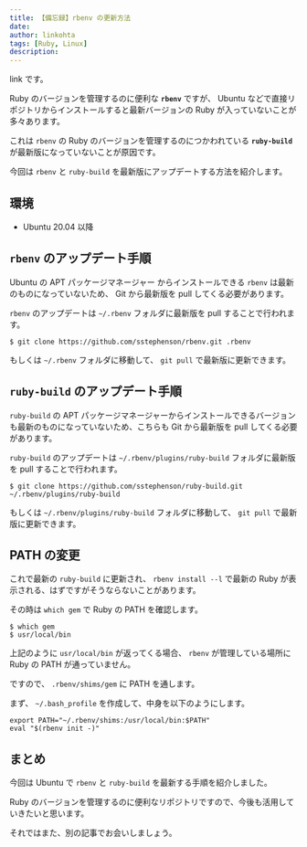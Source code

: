 ```yaml
---
title: 【備忘録】rbenv の更新方法
date: 
author: linkohta
tags: [Ruby, Linux]
description: 
---
```


link です。

Ruby のバージョンを管理するのに便利な **`rbenv`** ですが、 Ubuntu などで直接リポジトリからインストールすると最新バージョンの Ruby が入っていないことが多々あります。

これは `rbenv` の Ruby のバージョンを管理するのにつかわれている **`ruby-build`** が最新版になっていないことが原因です。

今回は `rbenv` と `ruby-build` を最新版にアップデートする方法を紹介します。

## 環境

- Ubuntu 20.04 以降

## `rbenv` のアップデート手順

Ubuntu の APT パッケージマネージャー からインストールできる `rbenv` は最新のものになっていないため、 Git から最新版を pull してくる必要があります。

`rbenv` のアップデートは `~/.rbenv` フォルダに最新版を pull することで行われます。

```title=rbenvのpull
$ git clone https://github.com/sstephenson/rbenv.git .rbenv
```

もしくは `~/.rbenv` フォルダに移動して、 `git pull` で最新版に更新できます。

## `ruby-build` のアップデート手順

`ruby-build` の APT パッケージマネージャーからインストールできるバージョンも最新のものになっていないため、こちらも Git から最新版を pull してくる必要があります。

`ruby-build` のアップデートは `~/.rbenv/plugins/ruby-build` フォルダに最新版を pull することで行われます。

```title=ruby-buildのpull
$ git clone https://github.com/sstephenson/ruby-build.git ~/.rbenv/plugins/ruby-build
```

もしくは `~/.rbenv/plugins/ruby-build` フォルダに移動して、 `git pull` で最新版に更新できます。

## PATH の変更

これで最新の `ruby-build` に更新され、 `rbenv install --l` で最新の Ruby が表示される、はずですがそうならないことがあります。

その時は `which gem` で Ruby の PATH を確認します。

```title=RubyのPATH確認
$ which gem
$ usr/local/bin
```

上記のように `usr/local/bin` が返ってくる場合、 `rbenv` が管理している場所に Ruby の PATH が通っていません。

ですので、 `.rbenv/shims/gem` に PATH を通します。

まず、 `~/.bash_profile` を作成して、中身を以下のようにします。

```title=.bash_profile
export PATH="~/.rbenv/shims:/usr/local/bin:$PATH"
eval "$(rbenv init -)"
```

## まとめ

今回は Ubuntu で `rbenv` と `ruby-build` を最新する手順を紹介しました。

Ruby のバージョンを管理するのに便利なリポジトリですので、今後も活用していきたいと思います。

それではまた、別の記事でお会いしましょう。
